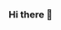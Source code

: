### Hi there 👋

<!--
**esam191/esam191** is a ✨ _special_ ✨ repository because its `README.md` (this file) appears on your GitHub profile.

Here are some ideas to get you started:

- 🔭 I’m currently working on a Teacher's Assistant Chatbot using RASA framework and a Flutter app (see 30Day repo)
- 🌱 I’m currently learning Artificial Intelligence (particularly Natural Language Processing)
- 👯 I’m looking to collaborate on any open-source projects
- 🤔 I’m looking for help with Machine Learning
- 💬 Ask me about anything
- 📫 How to reach me: esam.uddin@ontariotechu.net 
- 😄 Pronouns: He / Him
- ⚡ Fun fact: ...
-->
